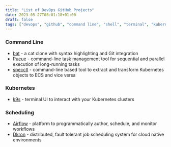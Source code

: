 ```yaml
---
title: "List of DevOps GitHub Projects"
date: 2023-05-27T08:01:18+01:00
draft: false
tags: ["devops", "github", "command line", "shell", "terminal", "kubernetes", "k8s", "scheduling", "airflow", "apache"]
---
```


### Command Line
- [bat](https://github.com/sharkdp/bat) - a cat clone with syntax highlighting and Git integration
- [Pueue](https://github.com/Nukesor/pueue) - command-line task management tool for sequential and parallel execution of long-running tasks
- [specctl](https://github.com/awslabs/specctl) - command-line based tool to extract and transform Kubernetes objects to ECS and vice versa

### Kubernetes
- [k9s](https://github.com/derailed/k9s) - terminal UI to interact with your Kubernetes clusters

### Scheduling
- [Airflow](https://github.com/apache/airflow) - platform to programmatically author, schedule, and monitor workflows
- [Dkron](https://github.com/distribworks/dkron) - distributed, fault tolerant job scheduling system for cloud native environments
